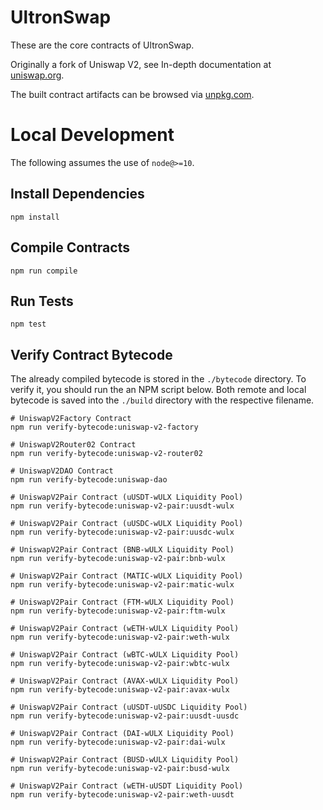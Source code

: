 # UltronSwap

These are the core contracts of UltronSwap.

Originally a fork of Uniswap V2, see In-depth documentation at [uniswap.org](https://uniswap.org/docs).

The built contract artifacts can be browsed via [unpkg.com](https://unpkg.com/browse/@uniswap/v2-core@latest/).

# Local Development

The following assumes the use of `node@>=10`.

## Install Dependencies

```
npm install
```

## Compile Contracts

```
npm run compile
```

## Run Tests

```
npm test
```

## Verify Contract Bytecode

The already compiled bytecode is stored in the `./bytecode` directory. To verify it, you should run the an NPM script below. Both remote and local bytecode is saved into the `./build` directory with the respective filename.

```
# UniswapV2Factory Contract
npm run verify-bytecode:uniswap-v2-factory

# UniswapV2Router02 Contract
npm run verify-bytecode:uniswap-v2-router02

# UniswapV2DAO Contract
npm run verify-bytecode:uniswap-dao

# UniswapV2Pair Contract (uUSDT-wULX Liquidity Pool)
npm run verify-bytecode:uniswap-v2-pair:uusdt-wulx

# UniswapV2Pair Contract (uUSDC-wULX Liquidity Pool)
npm run verify-bytecode:uniswap-v2-pair:uusdc-wulx

# UniswapV2Pair Contract (BNB-wULX Liquidity Pool)
npm run verify-bytecode:uniswap-v2-pair:bnb-wulx

# UniswapV2Pair Contract (MATIC-wULX Liquidity Pool)
npm run verify-bytecode:uniswap-v2-pair:matic-wulx

# UniswapV2Pair Contract (FTM-wULX Liquidity Pool)
npm run verify-bytecode:uniswap-v2-pair:ftm-wulx

# UniswapV2Pair Contract (wETH-wULX Liquidity Pool)
npm run verify-bytecode:uniswap-v2-pair:weth-wulx

# UniswapV2Pair Contract (wBTC-wULX Liquidity Pool)
npm run verify-bytecode:uniswap-v2-pair:wbtc-wulx

# UniswapV2Pair Contract (AVAX-wULX Liquidity Pool)
npm run verify-bytecode:uniswap-v2-pair:avax-wulx

# UniswapV2Pair Contract (uUSDT-uUSDC Liquidity Pool)
npm run verify-bytecode:uniswap-v2-pair:uusdt-uusdc

# UniswapV2Pair Contract (DAI-wULX Liquidity Pool)
npm run verify-bytecode:uniswap-v2-pair:dai-wulx

# UniswapV2Pair Contract (BUSD-wULX Liquidity Pool)
npm run verify-bytecode:uniswap-v2-pair:busd-wulx

# UniswapV2Pair Contract (wETH-uUSDT Liquidity Pool)
npm run verify-bytecode:uniswap-v2-pair:weth-uusdt
```

